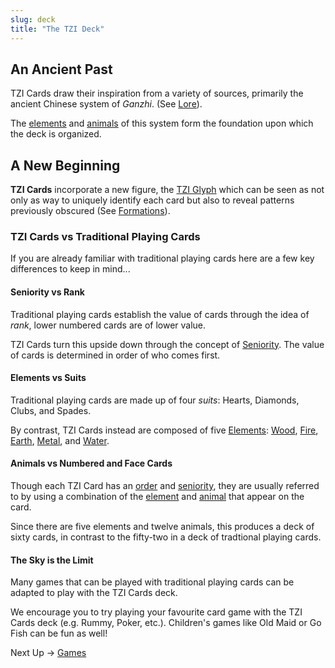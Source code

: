 ```yaml
---
slug: deck
title: "The TZI Deck"
---
```

## An Ancient Past

TZI Cards draw their inspiration from a variety of sources, primarily the ancient Chinese system of *Ganzhi*. (See [Lore](lore)).

The [elements](elements) and [animals](animals) of this system form the foundation upon which the deck is organized.

## A New Beginning
**TZI Cards** incorporate a new figure, the [TZI Glyph](tzi-glpyh) which can be seen as not only as way to uniquely identify each card but also to reveal patterns previously obscured (See [Formations](formations)).
      
### TZI Cards vs Traditional Playing Cards
If you are already familiar with traditional playing cards here are a few key differences to keep in mind...

#### Seniority vs Rank

Traditional playing cards establish the value of cards through the idea of *rank*, lower numbered cards are of lower value.

TZI Cards turn this upside down through the concept of [Seniority](seniority). The value of cards is determined in order of who comes first.

#### Elements vs Suits

Traditional playing cards are made up of four *suits*: Hearts, Diamonds, Clubs, and Spades.

By contrast, TZI Cards instead are composed of five [Elements](elements): [Wood](wood), [Fire](wood), [Earth](earth), [Metal](metal), and [Water](water).

#### Animals vs Numbered and Face Cards

Though each TZI Card has an [order](order) and [seniority](seniority), they are usually referred to by using a combination of the [element](elements) and [animal](animals) that appear on the card.

Since there are five elements and twelve animals, this produces a deck of sixty cards, in contrast to the fifty-two in a deck of tradtional playing cards.

#### The Sky is the Limit

Many games that can be played with traditional playing cards can be adapted to play with the TZI Cards deck.

We encourage you to try playing your favourite card game with the TZI Cards deck (e.g. Rummy, Poker, etc.). Children's games like Old Maid or Go Fish can be fun as well!

Next Up -> [Games](games)